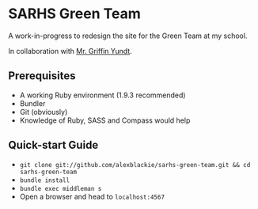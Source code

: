 # SARHS Green Team

A work-in-progress to redesign the site for the Green Team at my school.

In collaboration with [Mr. Griffin Yundt](https://github.com/gyundt).

## Prerequisites
* A working Ruby environment (1.9.3 recommended)
* Bundler
* Git (obviously)
* Knowledge of Ruby, SASS and Compass would help


## Quick-start Guide
* `git clone git://github.com/alexblackie/sarhs-green-team.git && cd sarhs-green-team`
* `bundle install`
* `bundle exec middleman s`
* Open a browser and head to `localhost:4567`
